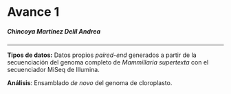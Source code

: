 # Avance 1
##### Chincoya Martínez Delil Andrea
 ---------------------


**Tipos de datos:** Datos propios *paired-end* generados a partir de la secuenciación del genoma completo de *Mammillaria supertexta* con el secuenciador MiSeq de Illumina. 

**Análisis**: Ensamblado *de novo* del genoma de cloroplasto.